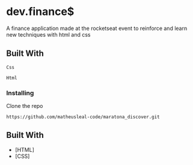 # dev.finance$

A finance application made at the rocketseat event to reinforce and learn new techniques with html and css

## Built With

```
Css
```
```
Html
```
### Installing

Clone the repo

```
https://github.com/matheusleal-code/maratona_discover.git
```
## Built With

* [HTML]
* [CSS]
